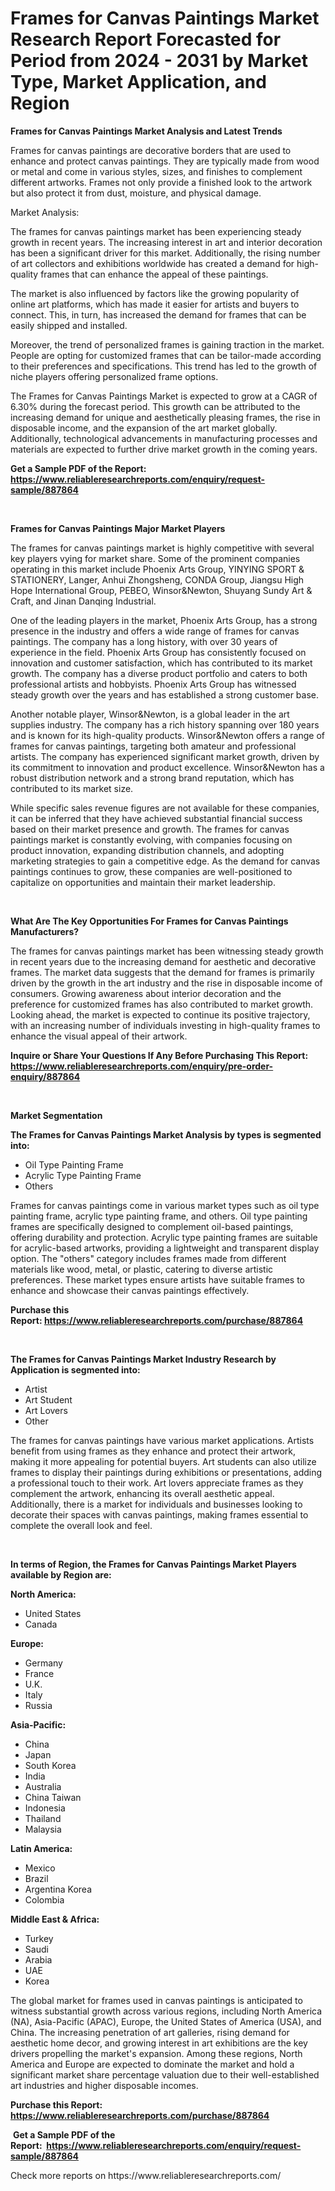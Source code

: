 <p><h1>Frames for Canvas Paintings Market Research Report Forecasted for Period from 2024 -  2031 by Market Type, Market Application, and Region</h1></p><p><strong>Frames for Canvas Paintings Market Analysis and Latest Trends</strong></p>
<p><p>Frames for canvas paintings are decorative borders that are used to enhance and protect canvas paintings. They are typically made from wood or metal and come in various styles, sizes, and finishes to complement different artworks. Frames not only provide a finished look to the artwork but also protect it from dust, moisture, and physical damage.</p><p>Market Analysis:</p><p>The frames for canvas paintings market has been experiencing steady growth in recent years. The increasing interest in art and interior decoration has been a significant driver for this market. Additionally, the rising number of art collectors and exhibitions worldwide has created a demand for high-quality frames that can enhance the appeal of these paintings.</p><p>The market is also influenced by factors like the growing popularity of online art platforms, which has made it easier for artists and buyers to connect. This, in turn, has increased the demand for frames that can be easily shipped and installed.</p><p>Moreover, the trend of personalized frames is gaining traction in the market. People are opting for customized frames that can be tailor-made according to their preferences and specifications. This trend has led to the growth of niche players offering personalized frame options.</p><p>The Frames for Canvas Paintings Market is expected to grow at a CAGR of 6.30% during the forecast period. This growth can be attributed to the increasing demand for unique and aesthetically pleasing frames, the rise in disposable income, and the expansion of the art market globally. Additionally, technological advancements in manufacturing processes and materials are expected to further drive market growth in the coming years.</p></p>
<p><strong>Get a Sample PDF of the Report:&nbsp; <a href="https://www.reliableresearchreports.com/enquiry/request-sample/887864">https://www.reliableresearchreports.com/enquiry/request-sample/887864</a></strong></p>
<p>&nbsp;</p>
<p><strong>Frames for Canvas Paintings Major Market Players</strong></p>
<p><p>The frames for canvas paintings market is highly competitive with several key players vying for market share. Some of the prominent companies operating in this market include Phoenix Arts Group, YINYING SPORT & STATIONERY, Langer, Anhui Zhongsheng, CONDA Group, Jiangsu High Hope International Group, PEBEO, Winsor&Newton, Shuyang Sundy Art & Craft, and Jinan Danqing Industrial.</p><p>One of the leading players in the market, Phoenix Arts Group, has a strong presence in the industry and offers a wide range of frames for canvas paintings. The company has a long history, with over 30 years of experience in the field. Phoenix Arts Group has consistently focused on innovation and customer satisfaction, which has contributed to its market growth. The company has a diverse product portfolio and caters to both professional artists and hobbyists. Phoenix Arts Group has witnessed steady growth over the years and has established a strong customer base.</p><p>Another notable player, Winsor&Newton, is a global leader in the art supplies industry. The company has a rich history spanning over 180 years and is known for its high-quality products. Winsor&Newton offers a range of frames for canvas paintings, targeting both amateur and professional artists. The company has experienced significant market growth, driven by its commitment to innovation and product excellence. Winsor&Newton has a robust distribution network and a strong brand reputation, which has contributed to its market size.</p><p>While specific sales revenue figures are not available for these companies, it can be inferred that they have achieved substantial financial success based on their market presence and growth. The frames for canvas paintings market is constantly evolving, with companies focusing on product innovation, expanding distribution channels, and adopting marketing strategies to gain a competitive edge. As the demand for canvas paintings continues to grow, these companies are well-positioned to capitalize on opportunities and maintain their market leadership.</p></p>
<p>&nbsp;</p>
<p><strong>What Are The Key Opportunities For Frames for Canvas Paintings Manufacturers?</strong></p>
<p><p>The frames for canvas paintings market has been witnessing steady growth in recent years due to the increasing demand for aesthetic and decorative frames. The market data suggests that the demand for frames is primarily driven by the growth in the art industry and the rise in disposable income of consumers. Growing awareness about interior decoration and the preference for customized frames has also contributed to market growth. Looking ahead, the market is expected to continue its positive trajectory, with an increasing number of individuals investing in high-quality frames to enhance the visual appeal of their artwork.</p></p>
<p><strong>Inquire or Share Your Questions If Any Before Purchasing This Report: <a href="https://www.reliableresearchreports.com/enquiry/pre-order-enquiry/887864">https://www.reliableresearchreports.com/enquiry/pre-order-enquiry/887864</a></strong></p>
<p>&nbsp;</p>
<p><strong>Market Segmentation</strong></p>
<p><strong>The Frames for Canvas Paintings Market Analysis by types is segmented into:</strong></p>
<p><ul><li>Oil Type Painting Frame</li><li>Acrylic Type Painting Frame</li><li>Others</li></ul></p>
<p><p>Frames for canvas paintings come in various market types such as oil type painting frame, acrylic type painting frame, and others. Oil type painting frames are specifically designed to complement oil-based paintings, offering durability and protection. Acrylic type painting frames are suitable for acrylic-based artworks, providing a lightweight and transparent display option. The "others" category includes frames made from different materials like wood, metal, or plastic, catering to diverse artistic preferences. These market types ensure artists have suitable frames to enhance and showcase their canvas paintings effectively.</p></p>
<p><strong>Purchase this Report:&nbsp;<a href="https://www.reliableresearchreports.com/purchase/887864">https://www.reliableresearchreports.com/purchase/887864</a></strong></p>
<p>&nbsp;</p>
<p><strong>The Frames for Canvas Paintings Market Industry Research by Application is segmented into:</strong></p>
<p><ul><li>Artist</li><li>Art Student</li><li>Art Lovers</li><li>Other</li></ul></p>
<p><p>The frames for canvas paintings have various market applications. Artists benefit from using frames as they enhance and protect their artwork, making it more appealing for potential buyers. Art students can also utilize frames to display their paintings during exhibitions or presentations, adding a professional touch to their work. Art lovers appreciate frames as they complement the artwork, enhancing its overall aesthetic appeal. Additionally, there is a market for individuals and businesses looking to decorate their spaces with canvas paintings, making frames essential to complete the overall look and feel.</p></p>
<p>&nbsp;</p>
<p><strong>In terms of Region, the Frames for Canvas Paintings Market Players available by Region are:</strong></p>
<p>
    <p> <strong> North America: </strong>
        <ul>
            <li>United States</li>
            <li>Canada</li>
        </ul>
        </p> 
    <p> <strong> Europe: </strong>
        <ul>
            <li>Germany</li>
            <li>France</li>
            <li>U.K.</li>
            <li>Italy</li>
            <li>Russia</li>
        </ul>
        </p> 
    <p> <strong> Asia-Pacific: </strong>
        <ul>
            <li>China</li>
            <li>Japan</li>
            <li>South Korea</li>
            <li>India</li>
            <li>Australia</li>
            <li>China Taiwan</li>
            <li>Indonesia</li>
            <li>Thailand</li>
            <li>Malaysia</li>
        </ul>
        </p> 
    <p> <strong> Latin America: </strong>
        <ul>
            <li>Mexico</li>
            <li>Brazil</li>
            <li>Argentina Korea</li>
            <li>Colombia</li>
        </ul>
        </p> 
    <p> <strong> Middle East & Africa: </strong>
        <ul>
            <li>Turkey</li>
            <li>Saudi</li>
            <li>Arabia</li>
            <li>UAE</li>
            <li>Korea</li>
        </ul>
    </p>
    </p>
<p><p>The global market for frames used in canvas paintings is anticipated to witness substantial growth across various regions, including North America (NA), Asia-Pacific (APAC), Europe, the United States of America (USA), and China. The increasing penetration of art galleries, rising demand for aesthetic home decor, and growing interest in art exhibitions are the key drivers propelling the market's expansion. Among these regions, North America and Europe are expected to dominate the market and hold a significant market share percentage valuation due to their well-established art industries and higher disposable incomes.</p></p>
<p><strong>Purchase this Report: <a href="https://www.reliableresearchreports.com/purchase/887864">https://www.reliableresearchreports.com/purchase/887864</a></strong></p>
<p>&nbsp;<strong>Get a Sample PDF of the Report:&nbsp;&nbsp;<a href="https://www.reliableresearchreports.com/enquiry/request-sample/887864">https://www.reliableresearchreports.com/enquiry/request-sample/887864</a></strong></p>
<p><strong></strong></p>
<p>Check more reports on https://www.reliableresearchreports.com/</p>
